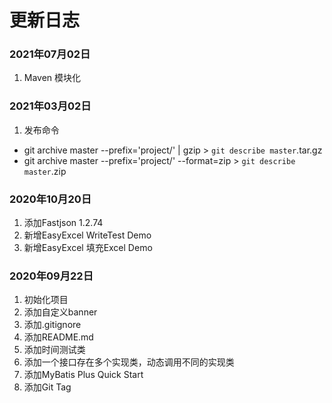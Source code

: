 # 更新日志

### 2021年07月02日
1. Maven 模块化

### 2021年03月02日
1. 发布命令
- git archive master --prefix='project/' | gzip > `git describe master`.tar.gz
- git archive master --prefix='project/' --format=zip  > `git describe master`.zip

### 2020年10月20日
1. 添加Fastjson 1.2.74
2. 新增EasyExcel WriteTest Demo
3. 新增EasyExcel 填充Excel Demo

### 2020年09月22日
1. 初始化项目
2. 添加自定义banner
3. 添加.gitignore
4. 添加README.md
5. 添加时间测试类
6. 添加一个接口存在多个实现类，动态调用不同的实现类
7. 添加MyBatis Plus Quick Start
8. 添加Git Tag

